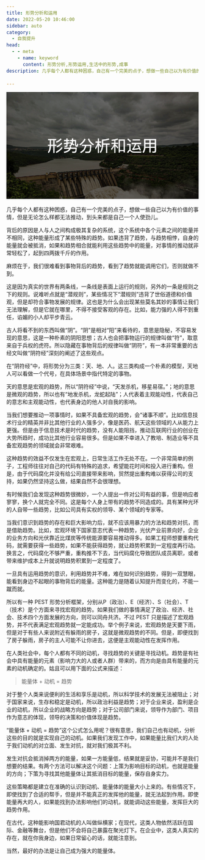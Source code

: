 ```yaml
---
title: 形势分析和运用
date: 2022-05-20 10:46:00
sidebar: auto
category: 
  - 自我提升
head:
  - - meta
    - name: keyword
      content: 形势分析,形势运用,生活中的形势,成事
description: 几乎每个人都有这种困惑，自己有一个完美的点子，想做一些自己以为有价值的事情，但是无论怎么样都无法推动，到头来都是自己一个人使劲儿。

---
```


![poster](./how-to-use-situation/poster.png)

几乎每个人都有这种困惑，自己有一个完美的点子，想做一些自己以为有价值的事情，但是无论怎么样都无法推动，到头来都是自己一个人使劲儿。

背后的原因是人与人之间构成极其复杂的系统，这个系统中各个元素之间的能量并不相同，这种能量形成了某些特殊的趋势。如果违背了趋势，与趋势相悖，自身的能量就会被抵消，如果和趋势相合就能利用这些趋势中的能量，对事情的推动就非常轻松了，起到四两拨千斤的作用。

麻烦在于，我们很难看到事物背后的趋势，看到了趋势就能调用它们，否则就做不到。

这是因为真实的世界有两条线，一条线是表面上运行的规则，另外的一条是规则之下的规则。说难听点就是“潜规则”，某些情况下“潜规则”违背了世俗道德和价值观，但是却符合事物发展的规律。这也是为什么会出现某些莫名其妙的事情让我们无法理解，但是它就在哪里，不得不接受客观的存在。比如，能力强的人得不到重任，谄媚的小人却平步青云。

古人将看不到的东西叫做“阴”。“阴”是相对“阳”来看待的，意思是隐秘，不容易发现的意思，这是一种朴素的阴阳思想；古人也会把事物运行的规律叫做“符”，取意来自于兵权的虎符。所以隐藏在事物背后的规律叫做“阴符”，有一本非常重要的古经文叫做“阴符经”深刻的阐述了这些观点。

在“阴符经”中，将形势分为三类：天、地、人。这三类构成一个朴素的模型，天地人可以看做一个代号，在具体场景中指代特定的事物。

天的意思是宏观的趋势，所以“阴符经”中说，“天发杀机，移星易宿。”；地的意思是微观的趋势，所以也有“地发杀机，龙蛇起陆”；人代表着主观能动性，代表自己的意志和主观能动性，也代表身边的他人对自我的影响。

当我们想要推动一项事情时，如果不具备宏观的趋势，会“诸事不顺”。比如信息技术行业的精英并非比其他行业的人强多少，像是医药、航天这些领域的人从能力上更强。但是由于信息技术是时代的趋势，没有人能阻挡，推动互联网行业的创业在大势所趋时，成功比其他行业容易很多。但是如果不幸进入了教培、制造业等不具备宏观趋势的领域就会非常艰难。

这种趋势的效益不仅发生在宏观上，日常生活工作无处不在。一个非常简单的例子，工程师往往对自己的代码有特殊的追求，希望能花时间和投入进行重构。但是，由于代码腐化并没有给公司直接带来影响，贸然提出重构难以获得公司的支持，如果仍然坚持这么做，结果自然不会很理想。

有时候我们会发现这种趋势很微妙，一个人提出一件对公司有益的事，但是响应者寥寥，换个人就完全不同。这是每个人身上带有的趋势不同造成的。具有某种光环的人自带一些趋势，比如公司具有实权的领导、某个领域的专家等。

当我们意识到趋势的存在和巨大影响力后，就不应该用暴力的方法和趋势对抗，而是借助趋势。比如，宏观环境下国家意志代表一种趋势，光伏产业前景向好，企业的业务方向和光伏靠近比煤炭等传统能源要容易推动得多。如果工程师想要重构代码，就需要获得一些趋势，如果不能获得趋势，就让趋势积累到一定程度再行动。换言之，代码腐化不够严重，重构推不下去，当代码腐化导致团队成员离职，或者带来维护成本上升就说明趋势积累到一定程度了。

一旦具有运用趋势的意识，利用趋势并不难，难在如何识别趋势，得到一双慧眼，能看到身边不起眼的事物背后的能量。这种能力是随着认知提升而变化的，不能一蹴而就。

所以有一种 PEST 形势分析框架，分别从P（政治）、E（经济）、S（社会）、T（技术）是个方面来寻找宏观的趋势。如果我们做的事情满足了政治、经济、社会、技术四个方面发展的方向，则可以同舟共济。不过 PEST 只是描述了宏观趋势，并不代表满足宏观趋势就一定能成功。举个例子来说，宏观趋势是天要下雨，但是对于有些人来说附近有躲雨的房子，这就是微观趋势的不同。但是，即便找到了房子躲雨，房子的主人可能不让你进去，这便是主观能动性在发挥作用。

在人类社会中，每个人都有不同的动机，寻找趋势的关键是寻找动机。趋势是有社会中具有能量的元素（影响力大的人或者人群）带来的，而方向是由具有能量的元素的动机确定的。姑且可以用下面的公式来描述：

> 能量体 + 动机 = 趋势

对于整个人类来说便利的生活和享乐是动机，所以科学技术的发展无法被阻止；对于国家来说，生存和稳定是动机，所以政治利益是趋势；对于企业来说，盈利是企业的动机，所以企业的战略方向是趋势；对于公司部门来说，领导作为部门、项目作为意志的体现，领导的决策和价值体现是趋势。

“能量体 + 动机 = 趋势”这个公式怎么用呢？很有意思，我们自己也有动机，分析这些的目的就是实现自己的动机。如果我们发现工作中，如果能量比我们大的人处于我们动机的对立面、发生对抗，就对我们极其不利。

发生对抗会抵消掉两方的能量，如果一方能量低，结果就是妥协，可能并不是我们想要的结果。有两个方法可以解决这个问题：上策为影响目标的动机，也就是能量的方向；下策为寻找其他能量体让其抵消目标的能量，保存自身实力。

这些策略都是建立在准确的认识到动机、能量体的能量大小上来的。有些情况下，即使找到了合适的帮手，但是并不能真正的发挥他的能量，就无法起到作用。即使能量再大的人，如果能找到办法影响他们的动机，就能调动这些能量，发挥巨大的趋势作用。

在古代，这种能影响国君动机的人叫做纵横家；在现代，这类人物依然活跃在国际、金融等舞台，但是他们不会将自己暴露在聚光灯下。在企业中，这类人真实的存在，就在你我身边，如果日常留心的话，就能注意到。

当然，最好的办法是让自己成为强大的能量体。
